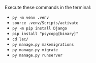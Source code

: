 Execute these commands in the terminal:

- `py -m venv .venv`
- `source .venv/Scripts/activate`
- `py -m pip install Django`
- `pip install "psycopg[binary]"`
- `cd lac/`
- `py manage.py makemigrations`
- `py manage.py migrate`
- `py manage.py runserver`
